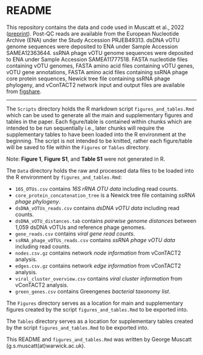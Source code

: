 # README

This repository contains the data and code used in Muscatt et al., 2022 ([preprint](https://www.biorxiv.org/content/10.1101/2022.04.22.488307v1)). Post-QC reads are available from the European Nucleotide Archive (ENA) under the Study Accession PRJEB49313. dsDNA vOTU genome sequences were deposited to ENA under Sample Accession SAMEA12363644. ssRNA phage vOTU genome sequences were deposited to ENA under Sample Accession SAMEA11777518. FASTA nucleotide files containing vOTU genomes, FASTA amino acid files containing vOTU genes, vOTU gene annotations, FASTA amino acid files containing ssRNA phage core protein sequences, Newick tree file containing ssRNA phage phylogeny, and vConTACT2 network input and output files are available from [figshare](https://figshare.com/XXX).

------------------------------------------------------------------------

The `Scripts` directory holds the R markdown script `figures_and_tables.Rmd` which can be used to generate all the main and supplementary figures and tables in the paper. Each figure/table is contained within chunks which are intended to be run sequentially i.e., later chunks will require the supplementary tables to have been loaded into the R environment at the beginning. The script is not intended to be knitted, rather each figure/table will be saved to file within the `Figures` or `Tables` directory.

Note: **Figure 1**, **Figure S1**, and **Table S1** were not generated in R.

The `Data` directory holds the raw and processed data files to be loaded into the R environment by `figures_and_tables.Rmd`:

-   `16S_OTUs.csv` contains *16S rRNA OTU data* including read counts.
-   `core_protein_concatenation_tree` is a Newick tree file containing *ssRNA phage phylogeny*.
-   `dsDNA_vOTUs_reads.csv` contains *dsDNA vOTU data* including read counts.
-   `dsDNA_vOTU_distances.tab` contains *pairwise genome distances* between 1,059 dsDNA vOTUs and reference phage genomes.
-   `gene_reads.csv` contains *viral gene read counts*.
-   `ssRNA_phage_vOTUs_reads.csv` contains *ssRNA phage vOTU data* including read counts.
-   `nodes.csv.gz` contains network *node information* from vConTACT2 analysis.
-   `edges.csv.gz` contains network *edge information* from vConTACT2 analysis.
-   `viral_cluster_overview.csv` contains *viral cluster information* from vConTACT2 analysis.
-   `green_genes.csv` contains Greengenes *bacterial taxonomy list*.

The `Figures` directory serves as a location for main and supplementary figures created by the script `figures_and_tables.Rmd` to be exported into.

The `Tables` directory serves as a location for supplementary tables created by the script `figures_and_tables.Rmd` to be exported into.

This README and `figures_and_tables.Rmd` was written by George Muscatt (g.s.muscatt(at)warwick.ac.uk).
